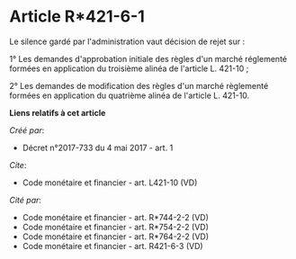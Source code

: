 # Article R*421-6-1

Le silence gardé par l'administration vaut décision de rejet sur : 

1° Les demandes d'approbation initiale des règles d'un marché réglementé formées en application du troisième alinéa de
l'article L. 421-10 ; 

2° Les demandes de modification des règles d'un marché règlementé formées en application du quatrième alinéa de l'article L.
421-10.

**Liens relatifs à cet article**

_Créé par_:

  - Décret n°2017-733 du 4 mai 2017 - art. 1

_Cite_:

  - Code monétaire et financier - art. L421-10 (VD)

_Cité par_:

  - Code monétaire et financier - art. R*744-2-2 (VD)
  - Code monétaire et financier - art. R*754-2-2 (VD)
  - Code monétaire et financier - art. R*764-2-2 (VD)
  - Code monétaire et financier - art. R421-6-3 (VD)
